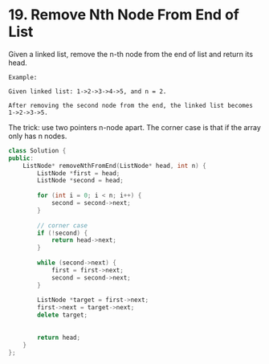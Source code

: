 # 19. Remove Nth Node From End of List

Given a linked list, remove the n-th node from the end of list and return its head.

```
Example:

Given linked list: 1->2->3->4->5, and n = 2.

After removing the second node from the end, the linked list becomes 1->2->3->5.
```

The trick: use two pointers n-node apart. The corner case is that if the array only has n nodes.
```c++
class Solution {
public:
    ListNode* removeNthFromEnd(ListNode* head, int n) {
        ListNode *first = head;
        ListNode *second = head;
        
        for (int i = 0; i < n; i++) {
            second = second->next;
        }
        
        // corner case
        if (!second) {
            return head->next;
        }
        
        while (second->next) {
            first = first->next;
            second = second->next;
        }
        
        ListNode *target = first->next;
        first->next = target->next;
        delete target;
        
        
        return head;
    }
};
```